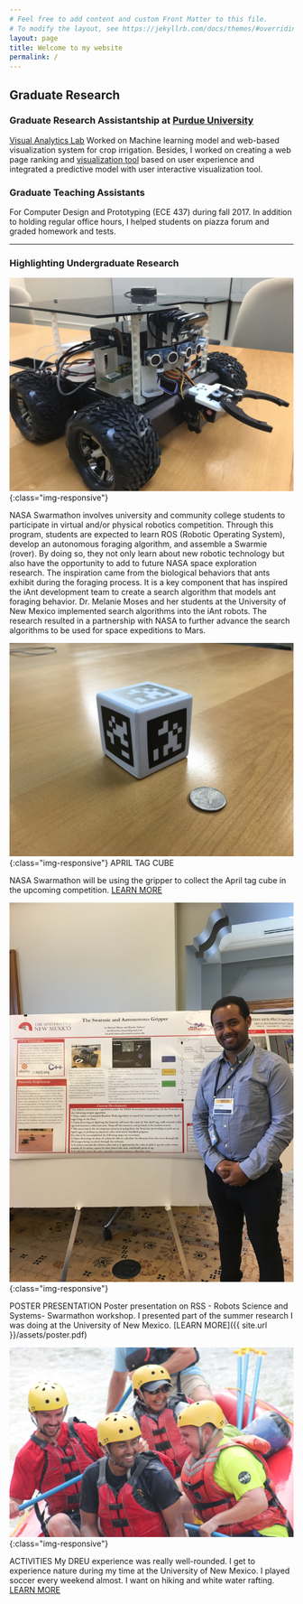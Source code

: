 ```yaml
---
# Feel free to add content and custom Front Matter to this file.
# To modify the layout, see https://jekyllrb.com/docs/themes/#overriding-theme-defaults
layout: page
title: Welcome to my website
permalink: /
---
```


## Graduate Research

### Graduate Research Assistantship at [Purdue University](https://www.purdue.edu/)

[Visual Analytics Lab]("https://www.purdue.edu/discoverypark/vaccine/team/students.php") Worked on Machine learning model and web-based visualization system
for crop irrigation. Besides, I worked on creating a web page ranking and
[visualization tool](https://github.com/kirubeltadesse/Webpageranking")
based on user experience and integrated a predictive model with user
interactive visualization tool.

### Graduate Teaching Assistants

For Computer Design and Prototyping (ECE 437) during fall 2017. In
addition to holding regular office hours, I helped students on piazza
forum and graded homework and tests.

---

### Highlighting Undergraduate Research

![image](/img/rover_orig.png){:class="img-responsive"}

NASA Swarmathon involves university and community college students to participate in virtual and/or physical robotics competition.
Through this program, students are expected to learn ROS (Robotic Operating System), develop an autonomous foraging algorithm, and
assemble a Swarmie (rover). By doing so, they not only learn about new robotic technology but also have the opportunity to add to
future NASA space exploration research. The inspiration came from the biological behaviors that ants exhibit during the foraging process.
It is a key component that has inspired the iAnt development team to create a search algorithm that models ant foraging behavior. Dr. Melanie Moses and her students at the University of New Mexico implemented search algorithms into the iAnt robots. The research
resulted in a partnership with NASA to further advance the search algorithms to be used for space expeditions to Mars.​

![image](/img/tag_orig.jpg){:class="img-responsive"}
APRIL TAG CUBE

NASA Swarmathon will be using the gripper to collect the April tag cube in the upcoming competition.
[LEARN MORE](http://nasaswarmathon.com/)

![image](/img/2016-06-19-14-30-39_orig.jpg){:class="img-responsive"}

POSTER PRESENTATION
Poster presentation on RSS - Robots Science and Systems- Swarmathon workshop. I presented part of the summer research I was doing at the University of New Mexico.
[LEARN MORE]({{ site.url }}/assets/poster.pdf)

![image](/img/img-0115_orig.jpg){:class="img-responsive"}

ACTIVITIES
My DREU experience was really well-rounded. I get to experience nature during my time at the University of New Mexico.
I played soccer every weekend almost. I want on hiking and white water rafting.
[LEARN MORE](https://www.newmexicoriveradventures.com/)
